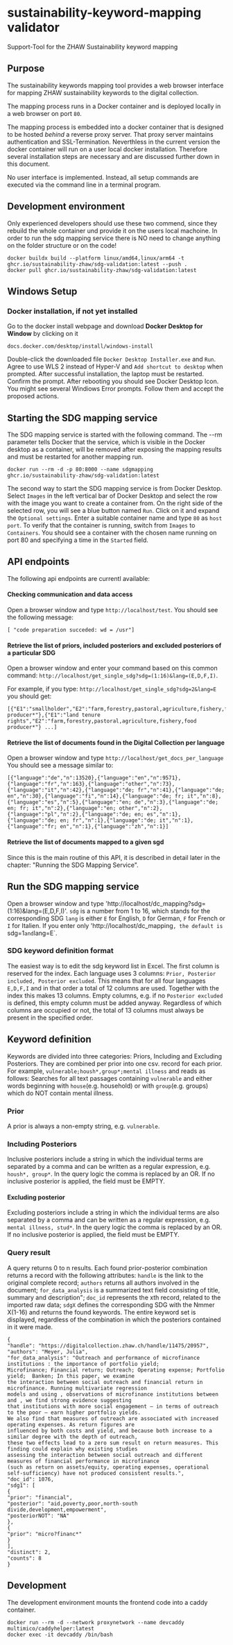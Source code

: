 # sustainability-keyword-mapping validator
Support-Tool for the ZHAW Sustainability keyword mapping

## Purpose

The sustainability keywords mapping tool provides a web browser interface for mapping ZHAW sustainability keywords to the digital collection.

The mapping process runs in a Docker container and is deployed locally in a web browser on port `80`.

The mapping process is embedded into a docker container that is designed to be hosted *behind* a reverse proxy server. That proxy server maintains authentication and SSL-Termination. Neverthless in the current version the docker container will run on a user local docker installation. Therefore several installation steps are necessary and are discussed further down in this document.

No user interface is implemented. Instead, all setup commands are executed via the command line in a terminal program.

## Development environment

Only experienced developers should use these two commend, since they rebuild the whole container und provide it on the users local machoine. 
In order to run the sdg mapping service there is NO need to change anything on the folder structure or on the code!
```
docker buildx build --platform linux/amd64,linux/arm64 -t ghcr.io/sustainability-zhaw/sdg-validation:latest --push .
docker pull ghcr.io/sustainability-zhaw/sdg-validation:latest
```

## Windows Setup

### Docker installation, if not yet installed
Go to the docker install webpage and download **Docker Desktop for Window** by clicking on it
``` 
docs.docker.com/desktop/install/windows-install
```
Double-click the downloaded file `Docker Desktop Installer.exe` and `Run`.
Agree to use WLS 2 instead of Hyper-V and `Add shortcut to desktop` when prompted.
After successful installation, the laptop must be restarted. Confirm the prompt.
After rebooting you should see Docker Desktop Icon.
You might see several Windiows Error prompts. Follow them and accept the proposed actions.

## Starting the SDG mapping service
The SDG mapping service is started with the following command. The --rm parameter tells Docker that the service, which is visible in the Docker desktop as a container, will be removed after exposing the mapping results and must be restarted for another mapping run.
```
docker run --rm -d -p 80:8000 --name sdgmapping ghcr.io/sustainability-zhaw/sdg-validation:latest
```
The second way to start the SDG mapping service is from Docker Desktop. Select `Images` in the left vertical bar of Docker Desktop and select the row with the image you want to create a container from. On the right side of the selected row, you will see a blue button named `Run`. Click on it and expand the `Optional settings`. Enter a suitable container name and type `80` as `host port`. To verify that the container is running, switch from `Images` to `Containers`. You should see a container with the chosen name running on port 80 and specifying a time in the `Started` field.

## API endpoints
The following api endpoints are currentl available:
#### Checking communication and data access
Open a browser window and type `http://localhost/test`.
You should see the following message: 
```
[ "code preparation succeded: wd = /usr"]
```
#### Retrieve the list of priors, included posteriors and excluded posteriors of a particular SDG
Open a browser window and enter your command based on this common command: `http://localhost/get_single_sdg?sdg=(1:16)&lang=(E,D,F,I)`.

For example, if you type: `http://localhost/get_single_sdg?sdg=2&lang=E` you should get:
```
[{"E1":"smallholder","E2":"farm,forestry,pastoral,agriculture,fishery,food producer*"},{"E1":"land tenure rights","E2":"farm,forestry,pastoral,agriculture,fishery,food producer*"} ...]
```

#### Retrieve the list of documents found in the Digital Collection per language 
Open a browser window and type `http://localhost/get_docs_per_language`
You should see a message similar to: 
```
[{"language":"de","n":13520},{"language":"en","n":9571},{"language":"fr","n":163},{"language":"other","n":73},{"language":"it","n":42},{"language":"de; fr","n":41},{"language":"de; en","n":30},{"language":"fi","n":14},{"language":"de; fr; it","n":8},{"language":"es","n":5},{"language":"en; de","n":3},{"language":"de; en; fr; it","n":2},{"language":"en; other","n":2},{"language":"pl","n":2},{"language":"de; en; es","n":1},{"language":"de; en; fr","n":1},{"language":"de; it","n":1},{"language":"fr; en","n":1},{"language":"zh","n":1}]
```

#### Retrieve the list of documents mapped to a given sgd
Since this is the main routine of this API, it is described in detail later in the chapter: "Running the SDG Mapping Service".

## Run the SDG mapping service
Open a browser window and type 'http://localhost/dc_mapping?sdg=(1:16)&lang=(E,D,F,I)'.
`sdg` is a number from 1 to 16, which stands for the corresponding SDG
`lang` is either `E` for English, `D` for German, `F` for French or `I` for Italien.
If you enter only 'http://localhost/dc_mapping`, the default is `sdg=1` and `lang=E`.

### SDG keyword definition format
The easiest way is to edit the sdg keyword list in Excel.
The first column is reserved for the index. Each language uses 3 columns: `Prior, Posterior included, Posterior excluded`. This means that for all four languages `E,D,F,I` and in that order a total of 12 columns are used. Together with the index this makes 13 columns. Empty columns, e.g. if no `Posterior excluded` is defined, this empty column must be added anyway. Regardless of which columns are occupied or not, the total of 13 columns must always be present in the specified order.

## Keyword definition
Keywords are divided into three categories: Priors, Including and Excluding Posteriors. They are combined per prior into one csv. record for each prior. For example, `vulnerable;housh*,group*;mental illness` and reads as follows: Searches for all text passages containing `vulnerable` and either words beginning with `house`(e.g. household) or with `group`(e.g. groups) which do NOT contain mental illness.
### Prior
A prior is always a non-empty string, e.g. `vulnerable`. 

### Including Posteriors
Inclusive posteriors include a string in which the individual terms are separated by a comma and can be written as a regular expression, e.g. `housh*, group*`. In the query logic the comma is replaced by an OR.  If no inclusive posterior is applied, the field must be EMPTY.  

#### Excluding posterior
Excluding posteriors include a string in which the individual terms are also separated by a comma and can be written as a regular expression, e.g. `mental illness, stud*`. In the query logic the comma is replaced by an OR. If no inclusive posterior is applied, the field must be EMPTY.    

### Query result
A query returns 0 to n results. Each found prior-posterior combination returns a record with the following attributes: `handle` is the link to the original complete record; `authors` returns all authors involved in the document; `for_data_analysis` is a summarized text field consisting of title, summary and description"; `doc_id` represents the xth record, related to the imported raw data; `sdgX` defines the corresponding SDG with the Nmmer X(1-16) and returns the found keywords. The entire keyword set is displayed, regardless of the combination in which the posteriors contained in it were made. 
```
{
"handle": "https://digitalcollection.zhaw.ch/handle/11475/20957",
"authors": "Meyer, Julia",
"for_data_analysis": "Outreach and performance of microfinance institutions : the importance of portfolio yield; 
Microfinance; Financial return; Outreach; Operating expense; Portfolio yield;  Banken; In this paper, we examine 
the interaction between social outreach and financial return in microfinance. Running multivariate regression 
models and using , observations of microfinance institutions between  and , we find strong evidence suggesting 
that institutions with more social engagement – in terms of outreach to the poor – earn higher portfolio yields. 
We also find that measures of outreach are associated with increased operating expenses. As return figures are 
influenced by both costs and yield, and because both increase to a similar degree with the depth of outreach, 
these two effects lead to a zero sum result on return measures. This finding could explain why existing studies 
assessing the interaction between social outreach and different measures of financial performance in microfinance 
(such as return on assets/equity, operating expenses, operational self-sufficiency) have not produced consistent results.",
"doc_id": 1076,
"sdg1": [
{
"prior": "financial",
"posterior": "aid,poverty,poor,north-south divide,development,empowerment",
"posteriorNOT": "NA"
},
{
"prior": "micro?financ*"
}
],
"distinct": 2,
"counts": 8
}
```

## Development 

The development environment mounts the frontend code into a caddy container. 

```
docker run --rm -d --network proxynetwork --name devcaddy multimico/caddyhelper:latest
docker exec -it devcaddy /bin/bash
```

